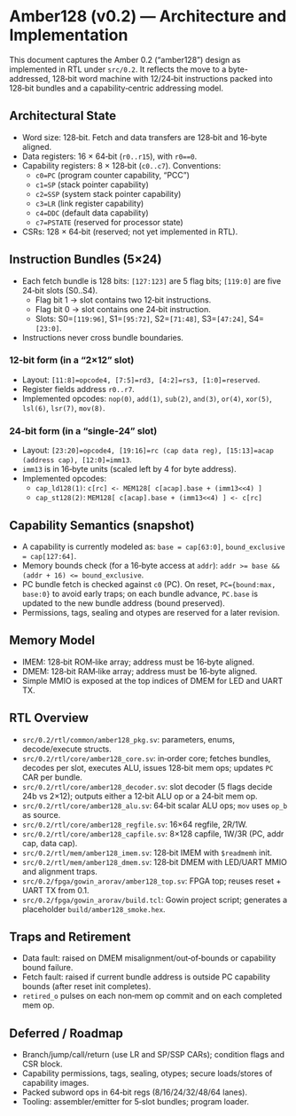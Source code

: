 # Amber128 (v0.2) — Architecture and Implementation

This document captures the Amber 0.2 (“amber128”) design as implemented in RTL under `src/0.2`. It reflects the move to a byte-addressed, 128‑bit word machine with 12/24‑bit instructions packed into 128‑bit bundles and a capability‑centric addressing model.

## Architectural State

- Word size: 128‑bit. Fetch and data transfers are 128‑bit and 16‑byte aligned.
- Data registers: 16 × 64‑bit (`r0..r15`), with `r0==0`.
- Capability registers: 8 × 128‑bit (`c0..c7`). Conventions:
  - `c0=PC` (program counter capability, “PCC”)
  - `c1=SP` (stack pointer capability)
  - `c2=SSP` (system stack pointer capability)
  - `c3=LR` (link register capability)
  - `c4=DDC` (default data capability)
  - `c7=PSTATE` (reserved for processor state)
- CSRs: 128 × 64‑bit (reserved; not yet implemented in RTL).

## Instruction Bundles (5×24)

- Each fetch bundle is 128 bits: `[127:123]` are 5 flag bits; `[119:0]` are five 24‑bit slots (S0..S4).
  - Flag bit 1 → slot contains two 12‑bit instructions.
  - Flag bit 0 → slot contains one 24‑bit instruction.
  - Slots: S0=`[119:96]`, S1=`[95:72]`, S2=`[71:48]`, S3=`[47:24]`, S4=`[23:0]`.
- Instructions never cross bundle boundaries.

### 12‑bit form (in a “2×12” slot)

- Layout: `[11:8]=opcode4, [7:5]=rd3, [4:2]=rs3, [1:0]=reserved`.
- Register fields address `r0..r7`.
- Implemented opcodes: `nop(0)`, `add(1)`, `sub(2)`, `and(3)`, `or(4)`, `xor(5)`, `lsl(6)`, `lsr(7)`, `mov(8)`.

### 24‑bit form (in a “single‑24” slot)

- Layout: `[23:20]=opcode4, [19:16]=rc (cap data reg), [15:13]=acap (address cap), [12:0]=imm13`.
- `imm13` is in 16‑byte units (scaled left by 4 for byte address).
- Implemented opcodes:
  - `cap_ld128(1)`: `c[rc] <- MEM128[ c[acap].base + (imm13<<4) ]`
  - `cap_st128(2)`: `MEM128[ c[acap].base + (imm13<<4) ] <- c[rc]`

## Capability Semantics (snapshot)

- A capability is currently modeled as: `base = cap[63:0]`, `bound_exclusive = cap[127:64]`.
- Memory bounds check (for a 16‑byte access at `addr`): `addr >= base && (addr + 16) <= bound_exclusive`.
- PC bundle fetch is checked against `c0` (PC). On reset, `PC={bound:max, base:0}` to avoid early traps; on each bundle advance, `PC.base` is updated to the new bundle address (bound preserved).
- Permissions, tags, sealing and otypes are reserved for a later revision.

## Memory Model

- IMEM: 128‑bit ROM‑like array; address must be 16‑byte aligned.
- DMEM: 128‑bit RAM‑like array; address must be 16‑byte aligned.
- Simple MMIO is exposed at the top indices of DMEM for LED and UART TX.

## RTL Overview

- `src/0.2/rtl/common/amber128_pkg.sv`: parameters, enums, decode/execute structs.
- `src/0.2/rtl/core/amber128_core.sv`: in‑order core; fetches bundles, decodes per slot, executes ALU, issues 128‑bit mem ops; updates `PC` CAR per bundle.
- `src/0.2/rtl/core/amber128_decoder.sv`: slot decoder (5 flags decide 24b vs 2×12); outputs either a 12‑bit ALU op or a 24‑bit mem op.
- `src/0.2/rtl/core/amber128_alu.sv`: 64‑bit scalar ALU ops; `mov` uses `op_b` as source.
- `src/0.2/rtl/core/amber128_regfile.sv`: 16×64 regfile, 2R/1W.
- `src/0.2/rtl/core/amber128_capfile.sv`: 8×128 capfile, 1W/3R (PC, addr cap, data cap).
- `src/0.2/rtl/mem/amber128_imem.sv`: 128‑bit IMEM with `$readmemh` init.
- `src/0.2/rtl/mem/amber128_dmem.sv`: 128‑bit DMEM with LED/UART MMIO and alignment traps.
- `src/0.2/fpga/gowin_arorav/amber128_top.sv`: FPGA top; reuses reset + UART TX from 0.1.
- `src/0.2/fpga/gowin_arorav/build.tcl`: Gowin project script; generates a placeholder `build/amber128_smoke.hex`.

## Traps and Retirement

- Data fault: raised on DMEM misalignment/out‑of‑bounds or capability bound failure.
- Fetch fault: raised if current bundle address is outside PC capability bounds (after reset init completes).
- `retired_o` pulses on each non‑mem op commit and on each completed mem op.

## Deferred / Roadmap

- Branch/jump/call/return (use LR and SP/SSP CARs); condition flags and CSR block.
- Capability permissions, tags, sealing, otypes; secure loads/stores of capability images.
- Packed subword ops in 64‑bit regs (8/16/24/32/48/64 lanes).
- Tooling: assembler/emitter for 5‑slot bundles; program loader.


